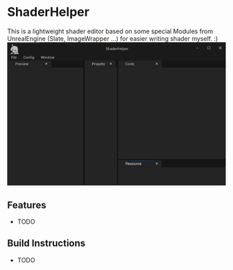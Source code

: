 # ShaderHelper

This is a lightweight shader editor based on some special Modules from UnrealEngine (Slate, ImageWrapper ...) for easier writing shader myself. :)
![Editor Screenshot](./ScreenShot/App.png)

## Features

* TODO

## Build Instructions

* TODO